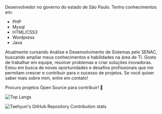Desenvolvedor no governo do estado de São Paulo. Tenho conhecimentos em:
 - PHP 
 - Mysql 
 - HTML/CSS3 
 - Wordpress 
 - Java
 
Atualmente cursando Análise e Desenvolvimento de Sistemas pelo SENAC, buscando ampliar meus conhecimentos e habilidades na área de TI. Gosto de trabalhar em equipe, resolver problemas e criar soluções inovadoras. Estou em busca de novas oportunidades e desafios profissionais que me permitam crescer e contribuir para o sucesso de projetos. Se você quiser saber mais sobre mim, entre em contato!

Procuro projetos Open Source para contribuir! 🐧

![Top Langs](https://github-readme-stats.vercel.app/api/top-langs/?username=Vinicius149&layout=compact)

![Taehyun's GitHub Repository Contribution stats](https://github-contributor-stats.vercel.app/api?username=Vinicius149)
